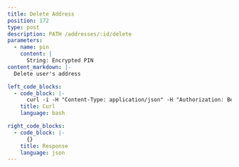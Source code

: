 ```yaml
---
title: Delete Address
position: 172
type: post
description: PATH /addresses/:id/delete
parameters:
  - name: pin
    content: |
      String: Encrypted PIN
content_markdown: |-
  Delete user's address

left_code_blocks:
  - code_block: |-
      curl -i -H "Content-Type: application/json" -H "Authorization: Bearer eyJhbGciOiJSUzUxMiIsInR5cCI6IkpXVCJ9.eyJleHAiOjE1MzMxMTY4NTEsImlhdCI6MTUyNTM0MDg1MSwianRpIjoiMmVkYWFjNzgtMzBjOS00MmI0LWJlMGEtMTVhMTJmZDdmZmM1Iiwic2lkIjoiYTM0YzA3YTktNzU1ZC00YjU0LTk0YzUtZTQ1ZTlhMmRkNDNlIiwic2lnIjoiYWY5YzMwOGEwYmU4YzI0OTNiYmIyYWY2YzQ5YzhjODVkZjZkZTZlYjFhZTAwZjcwZjBjZmM2YTE5YmUyNTRlMyIsInVpZCI6IjA2YWVkMWUzLWJkNzctNGE1OS05OTFhLTViYjVhZTZmYmIwOSJ9.JuGSnuK-zH-F9ifKB1eDj7sE1mtA20RH7pprVJjczL-QiuKgmDF6Mdyadp0QX9Pf8sUGNY2r-bdpRxji1JtG62lXhSi_62GGGKVB8VLO-9Kf25Y7vH89qh431BKN8C0NAS9AUYbL7UyiY-d2TiRKewa2gIWVr2pt5zeIP4vIJSg" "https://api.mixin.one/addresses/ba3a2e33-efde-40b9-9cac-c293f0d1a3f2/delete" -XPOST --data '{"pin":"d2EJy5kmt56d3U5PeKm+TJLBnXBuyxBTcWxytL8pk/LXwJEak9r8iVMcASjgvoO+"}'
    title: Curl
    language: bash

right_code_blocks:
  - code_block: |-
      {}
    title: Response
    language: json
---
```

